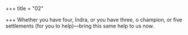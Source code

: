 +++
title = "02"

+++
Whether you have four, Indra, or you have three, o champion,
or five settlements (for you to help)—bring this same help to us now. 